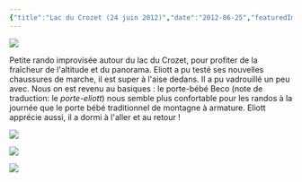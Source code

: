 ```yaml
---
{"title":"Lac du Crozet (24 juin 2012)","date":"2012-06-25","featuredImage":"./IMG_5979.JPG","dg-publish":true,"permalink":"/public/outdoor/lac-du-crozet-24-juin-2012/","dgPassFrontmatter":true}
---
```



![](IMG_5979.JPG)

Petite rando improvisée autour du lac du Crozet, pour profiter de la
fraîcheur de l'altitude et du panorama. Eliott a pu testé ses nouvelles
chaussures de marche, il est super à l'aise dedans. Il a pu vadrouillé
un peu avec. Nous on est revenu au basiques : le porte-bébé Beco (note
de traduction: le _porte-eliott_) nous semble plus confortable pour
les randos à la journée que le porte bébé traditionnel de montagne à
armature. Eliott apprécie aussi, il a dormi à l'aller et au retour !

![](IMG_5972.JPG)

![](IMG_5974.JPG)

![](IMG_5981.JPG)
